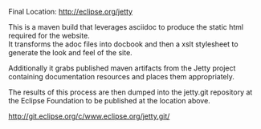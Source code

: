 Final Location: http://eclipse.org/jetty

This is a maven build that leverages asciidoc to produce the static html required for the website.  
It transforms the adoc files into docbook and then a xslt stylesheet to generate the look and feel of the site.

Additionally it grabs published maven artifacts from the Jetty project containing documentation resources and places them appropriately.

The results of this process are then dumped into the jetty.git repository at the Eclipse Foundation to be published at the location above.

http://git.eclipse.org/c/www.eclipse.org/jetty.git/
